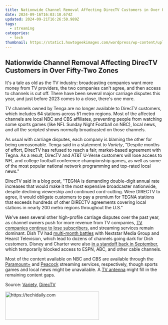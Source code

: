 ```yaml
---
title: Nationwide Channel Removal Affecting DirecTV Customers in Over Fifty-Two Zones
date: 2024-09-16T16:03:10.674Z
updated: 2024-09-21T16:26:50.989Z
tags:
  - streaming
categories:
  - tech
thumbnail: https://static1.howtogeekimages.com/wordpress/wp-content/uploads/2023/12/directv.jpg
---
```


## Nationwide Channel Removal Affecting DirecTV Customers in Over Fifty-Two Zones

It's a tale as old as the TV industry: broadcasting companies want more money from TV providers, the two companies can't agree, and then access to channels is cut off. There have been several major carriage disputes this year, and just before 2023 comes to a close, there's one more.

 TV channels owned by Tenga are no longer available to DirecTV customers, which includes 64 stations across 51 metro regions. Most of the affected channels are local NBC and CBS affiliates, preventing people from watching some sports games (like NFL Sunday Night Football on NBC), local news, and all the scripted shows normally broadcasted on those channels.

 As usual with carriage disputes, each company is blaming the other for being unreasonable. Tenga said in a statement to _Variety_, "Despite months of effort, DirecTV has refused to reach a fair, market-based agreement with Tegna. As a result, DirecTV and AT&T U-Verse customers will lose access to NFL and college football conference championship games, as well as some of the most popular national network programming and top-rated local news."

 DirecTV said in a blog post, "TEGNA is demanding double-digit annual rate increases that would make it the most expensive broadcaster nationwide, despite declining viewership and continued cord-cutting. Were DIRECTV to agree, it would obligate customers to pay a premium for TEGNA stations that exceeds hundreds of other DIRECTV agreements covering local stations in nearly 200 metro regions throughout the U.S."

 We've seen several other high-profile carriage disputes over the past year, as channel owners push for more revenue from TV companies, [TV companies continue to lose subscribers](https://cordcuttersnews.com/directv-has-lost-over-47-of-subscribers-since-att-bought-it/), and streaming services remain dominant. Dish TV had [multi-month battles](https://some-knowledge.techidaily.com/innovate-your-images-video-enhancer-v22-workflow-for-2024/) with Nextstar Media Group and Hearst Television, which lead to dozens of channels going dark for Dish customers. Disney and Charter were also [in a standoff back in September](https://android-unlock.techidaily.com/best-ways-on-how-to-unlockbypassswiperemove-meizu-21-pro-fingerprint-lock-by-drfone-android/), which temporarily blocked access to ESPN, ABC, and other cable channels.

 Most of the content available on NBC and CBS are available through the [Paramount+](https://paramountplus.qflm.net/c/156932/175360/3065?subId1=UUhtgUeUpU2001215&subId2=ehtg&u=https%3A%2F%2Fwww.paramountplus.com%2F) and [Peacock](https://www.peacocktv.com/) streaming services, respectively, though sports games and local news might be unavailable. A [TV antenna](https://sound-issues.techidaily.com/how-to-fix-a-non-functioning-steelseries-arctis-pro-microphone-complete-solution/) might fill in the remaining content gaps.

 Source: [Variety](https://deadline.com/2023/11/directv-tegna-stations-dispute-cbs-nbc-nfl-college-football-1235646338/), [DirecTV](https://www.directv.com/insider/tegna-dispute/)

<ins class="adsbygoogle"
     style="display:block"
     data-ad-format="autorelaxed"
     data-ad-client="ca-pub-7571918770474297"
     data-ad-slot="1223367746"></ins>

<ins class="adsbygoogle"
     style="display:block"
     data-ad-client="ca-pub-7571918770474297"
     data-ad-slot="8358498916"
     data-ad-format="auto"
     data-full-width-responsive="true"></ins>



<!-- affiliate ads begin -->
<a href="https://aligracehair.sjv.io/c/5597632/1925484/19272" target="_top" id="1925484">
  <img src="//a.impactradius-go.com/display-ad/19272-1925484" border="0" alt="https://techidaily.com" width="300" height="90"/>
</a>
<img height="0" width="0" src="https://aligracehair.sjv.io/i/5597632/1925484/19272" style="position:absolute;visibility:hidden;" border="0" />
<!-- affiliate ads end -->

